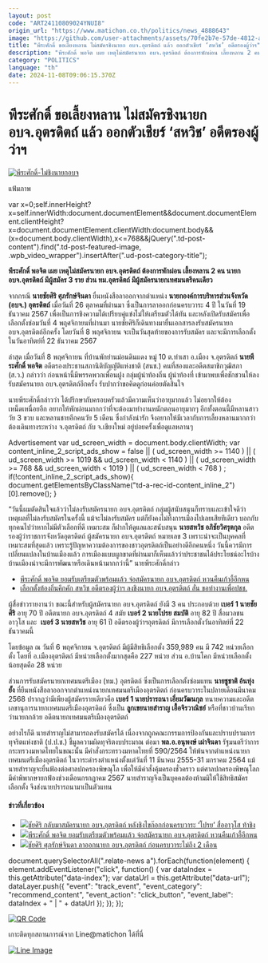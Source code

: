 ```yaml
---
layout: post
code: "ART24110809024YNUI8"
origin_url: "https://www.matichon.co.th/politics/news_4888643"
image: "https://github.com/user-attachments/assets/70fe2b7e-57de-4812-ac92-9bff21330a8d"
title: "พีระศักดิ์ ขอเลี้ยงหลาน ไม่สมัครชิงนายก อบจ.อุตรดิตถ์ แล้ว ออกตัวเชียร์ ‘สหวิช’ อดีตรองผู้ว่าฯ"
description: "พีระศักดิ์ พอจิต เผย เหตุไม่สมัครนายก อบจ.อุตรดิตถ์ ต้องการพักผ่อน เลี้ยงหลาน 2 คน นายก อบจ.อุตรดิตถ์ มีผู้สมัคร 3 ราย ส่วน ทม.อุตรดิตถ์"
category: "POLITICS"
language: "th"
date: 2024-11-08T09:06:15.370Z
---
```


# พีระศักดิ์ ขอเลี้ยงหลาน ไม่สมัครชิงนายก อบจ.อุตรดิตถ์ แล้ว ออกตัวเชียร์ ‘สหวิช’ อดีตรองผู้ว่าฯ

[![](https://www.matichon.co.th/wp-content/uploads/2024/11/พีระศักดิ์-ไม่ชิงนายกอบจ.jpg "พีระศักดิ์-ไม่ชิงนายกอบจ")](https://www.matichon.co.th/wp-content/uploads/2024/11/พีระศักดิ์-ไม่ชิงนายกอบจ.jpg)

แฟ้มภาพ

var x=0;self.innerHeight?x=self.innerWidth:document.documentElement&&document.documentElement.clientHeight?x=document.documentElement.clientWidth:document.body&&(x=document.body.clientWidth),x<=768&&jQuery(".td-post-content").find(".td-post-featured-image, .wpb\_video\_wrapper").insertAfter(".ud-post-category-title");

**พีระศักดิ์ พอจิต เผย เหตุไม่สมัครนายก อบจ.อุตรดิตถ์ ต้องการพักผ่อน เลี้ยงหลาน 2 คน นายก อบจ.อุตรดิตถ์ มีผู้สมัคร 3 ราย ส่วน ทม.อุตรดิตถ์ มีผู้สมัครนายกเทศมนตรีคนเดียว**

จากกรณี **นายชัยศิริ ศุภรักษ์จินดา** ยื่นหนังสือลาออกจากตำแหน่ง **นายกองค์การบริหารส่วนจังหวัด (อบจ.) อุตรดิตถ์** เมื่อวันที่ 26 ตุลาคมที่ผ่านมา ซึ่งเป็นการลาออกก่อนครบวาระ 4 ปี ในวันที่ 19 ธันวาคม 2567 เพื่อเป็นการชิงความได้เปรียบคู่แข่งไม่ให้เตรียมตัวได้ทัน และหลังเปิดรับสมัครเพื่อเลือกตั้งซ่อมวันที่ 4 พฤศจิกายนที่ผ่านมา นายชัยศิริก็เดินทางมายื่นเอกสารลงรับสมัครนายก อบจ.อุตรดิตถ์อีกครั้ง โดยวันที่ 8 พฤศจิกายน จะเป็นวันสุดท้ายของการรับสมัคร และจะมีการเลือกตั้งในวันอาทิตย์ที่ 22 ธันวาคม 2567

ล่าสุด เมื่อวันที่ 8 พฤศจิกายน ที่บ้านพักย่านม่อนดินแดง หมู่ 10 ต.ท่าเสา อ.เมือง จ.อุตรดิตถ์ **นายพีระศักดิ์ พอจิต** อดีตรองประธานสภานิติบัญญัติแห่งชาติ (สนช.) คนที่สองและอดีตสมาชิกวุฒิสภา (ส.ว.) กล่าวว่า ก่อนหน้านี้มีพรรคพวกเพื่อนฝูง กลุ่มผู้นำท้องถิ่น ผู้นำท้องที่ เข้ามาพบเพื่อชักชวนให้ลงรับสมัครนายก อบจ.อุตรดิตถ์อีกครั้ง รับปากว่าขอคิดดูก่อนค่อยตัดสินใจ

นายพีระศักดิ์กล่าวว่า ได้ปรึกษากับครอบครัวแล้วมีความเห็นว่าอายุมากแล้ว ไม่อยากให้ต้องเหน็ดเหนื่อยอีก อยากให้พักผ่อนมากกว่าที่จะต้องมาทำงานหนักตอนอายุมากๆ อีกทั้งตอนนี้มีหลานสาววัย 3 ขวบ และหลานชายอีกคนวัย 5 เดือน ซึ่งกำลังน่ารัก จึงอยากให้มีเวลากับการเลี้ยงหลานมากกว่า ต้องเดินทางระหว่าง จ.อุตรดิตถ์ กับ จ.เชียงใหม่ อยู่บ่อยครั้งเพื่อดูแลหลานๆ

Advertisement var ud\_screen\_width = document.body.clientWidth; var content\_inline\_2\_script\_ads\_show = false || ( ud\_screen\_width >= 1140 ) || ( ud\_screen\_width >= 1019 && ud\_screen\_width < 1140 ) || ( ud\_screen\_width >= 768 && ud\_screen\_width < 1019 ) || ( ud\_screen\_width < 768 ) ; if(!content\_inline\_2\_script\_ads\_show){ document.getElementsByClassName("td-a-rec-id-content\_inline\_2")\[0\].remove(); }

“วันนี้ผมตัดสินใจแล้วว่าไม่ลงรับสมัครนายก อบจ.อุตรดิตถ์ กลุ่มผู้สนับสนุนก็ทราบและเข้าใจดีว่าเหตุผลที่ไม่ลงรับสมัครในครั้งนี้ แม้จะไม่ลงรับสมัคร แต่ก็ยังคงไม่ทิ้งการเมืองไปเลยเสียทีเดียว บอกกับทุกคนไปว่าหากไม่มีตัวเลือกที่ดี เหมาะสม ก็ฝากให้ดูแลและสนับสนุน **นายสหวิช อภิชัยวิศรุตกุล** อดีตรองผู้ว่าราชการจังหวัดอุตรดิตถ์ ผู้สมัครนายก อบจ.อุตรดิตถ์ หมายเลข 3 เพราะน่าจะเป็นบุคคลที่เหมาะสมที่สุดแล้ว เพราะรู้ปัญหาความต้องการของชาวอุตรดิตถ์เป็นอย่างดีอีกคนหนึ่ง วันนี้ควรมีการเปลี่ยนแปลงในบ้านเมืองแล้ว การเมืองแบบผูกขาดที่ผ่านมาก็เห็นแล้วว่าประชาชนได้ประโยชน์อะไรบ้าง บ้านเมืองน่าจะมีการพัฒนาหรือเดินหน้ามากกว่านี้” นายพีระศักดิ์กล่าว

*   [พีระศักดิ์ พอจิต ยอมรับเตรียมตัวพร้อมแล้ว จ่อสมัครนายก อบจ.อุตรดิตถ์ หวนคืนเก้าอี้อีกหน](https://www.matichon.co.th/politics/news_4877178)
*   [เลือกตั้งท้องถิ่นคึกคัก สหวิช อดีตรองผู้ว่าฯ ลงชิงนายก อบจ.อุตรดิตถ์ ลั่น ขอทำงานเพื่อปชช.](https://www.matichon.co.th/local/news_4886694)

ผู้สื่อข่าวรายงานว่า ขณะนี้สำหรับผู้สมัครนายก อบจ.อุตรดิตถ์ ยังมี 3 คน ประกอบด้วย **เบอร์ 1 นายชัยศิริ** อายุ 70 ปี อดีตนายก อบจ.อุตรดิตถ์ 4 สมัย **เบอร์ 2 นายโปรย สมบัติ** อายุ 82 ปี สื่อมวลชนอาวุโส และ  **เบอร์ 3 นายสหวิช** อายุ 61 ปี อดีตรองผู้ว่าฯอุตรดิตถ์ มีการเลือกตั้งวันอาทิตย์ที่ 22 ธันวาคมนี้

โดยข้อมูล ณ วันที่ 6 พฤศจิกายน จ.อุตรดิตถ์ มีผู้มีสิทธิเลือกตั้ง 359,989 คน มี 742 หน่วยเลือกตั้ง โดยที่ อ.เมืองอุตรดิตถ์ มีหน่วยเลือกตั้งมากสุดคือ 227 หน่วย ส่วน อ.บ้านโคก มีหน่วยเลือกตั้งน้อยสุดคือ 28 หน่วย

ส่วนการรับสมัครนายกเทศมนตรีเมือง (ทม.) อุตรดิตถ์ ซึ่งเป็นการเลือกตั้งซ่อมแทน **นายชูชาติ อ้นทุ่งยั้ง** ที่ยืนหนังสือลาออกจากตำแหน่งนายกเทศมนตรีเมืองอุตรดิตถ์ ก่อนครบวาระในปลายเดือนมีนาคม 2568 ปรากฏว่ามีเพียงผู้สมัครรายเดียวคือ **เบอร์ 1 นายปรารถนา เอี่ยมวัฒนกุล** ทนายความและอดีตเลขานุการนายกเทศมนตรีเมืองอุตรดิตถ์ ซึ่งเป็น **ลูกเขยนายสำราญ เอื้อจิรวาณิชย์** หรือที่ชาวบ้านเรียกว่านายกกล้วย อดีตนายกเทศมนตรีเมืองอุตรดิตถ์

อย่างไรก็ดี นายสำราญไม่สามารถลงรับสมัครได้ เนื่องจากถูกคณะกรรมการป้องกันและปราบปรามการทุจริตแห่งชาติ (ป.ป.ช.) ชี้มูลความผิดทุจริตงบประมาณ ต่อมา **พล.อ.อนุพงษ์ เผ่าจินดา** รัฐมนตรีว่าการกระทรวงมหาดไทยในขณะนั้น มีคำสั่งกระทรวงมหาดไทยที่ 590/2564 ให้พ้นจากตำแหน่งนายกเทศมนตรีเมืองอุตรดิตถ์ ในวาระดำรงตำแหน่งตั้งแต่วันที่ 11 มีนาคม 2555-31 มกราคม 2564 แม้นายสำราญจะยื่นฟ้องต่อศาลปกครองพิษณุโล เพื่อให้มีคำสั่งคุ้มครองชั่วคราว แต่ศาลปกครองพิษณุโลกมีคำพิพากษายกฟ้องช่วงเดือนกรกฎาคม 2567 นายสำราญจึงเป็นบุคคลต้องห้ามมิให้ใช้สิทธิสมัครเลือกตั้ง จึงส่งนายปรารถนามาเป็นตัวแทน

#### ข่าวที่เกี่ยวข้อง

*   [![](https://www.matichon.co.th/wp-content/uploads/2024/11/ชัยศิริ-สมัครนายกอีก.jpg)ชัยศิริ กลับมาสมัครนายก อบจ.อุตรดิตถ์ หลังชิงไขก๊อกก่อนครบวาระ ‘โปรย’ สื่ออาวุโส ท้าชิง](https://www.matichon.co.th/region/news_4881025)
*   [![](https://www.matichon.co.th/wp-content/uploads/2024/11/พีระศักดิ์-พอจิต-แฟ้มภาพ.jpg)พีระศักดิ์ พอจิต ยอมรับเตรียมตัวพร้อมแล้ว จ่อสมัครนายก อบจ.อุตรดิตถ์ หวนคืนเก้าอี้อีกหน](https://www.matichon.co.th/politics/news_4877178)
*   [![](https://www.matichon.co.th/wp-content/uploads/2024/10/ชัยศิริ-ศุภรักษ์จินดา-ลาออก.jpg)ชัยศิริ ศุภรักษ์จินดา ลาออกนายก อบจ.อุตรดิตถ์ ก่อนครบวาระไม่ถึง 2 เดือน](https://www.matichon.co.th/region/news_4873226)

document.querySelectorAll(".relate-news a").forEach(function(element) { element.addEventListener("click", function() { var dataIndex = this.getAttribute("data-index"); var dataUrl = this.getAttribute("data-url"); dataLayer.push({ "event": "track\_event", "event\_category": "recommend\_content", "event\_action": "click\_button", "event\_label": dataIndex + " | " + dataUrl }); }); });

[![QR Code](https://www.matichon.co.th/wp-content/uploads/2023/07/wob1371z.jpg)](https://lin.ee/ht0nDxX)

เกาะติดทุกสถานการณ์จาก Line@matichon ได้ที่นี่

[![Line Image](https://www.matichon.co.th/wp-content/uploads/2023/07/th.png)](https://lin.ee/ht0nDxX)